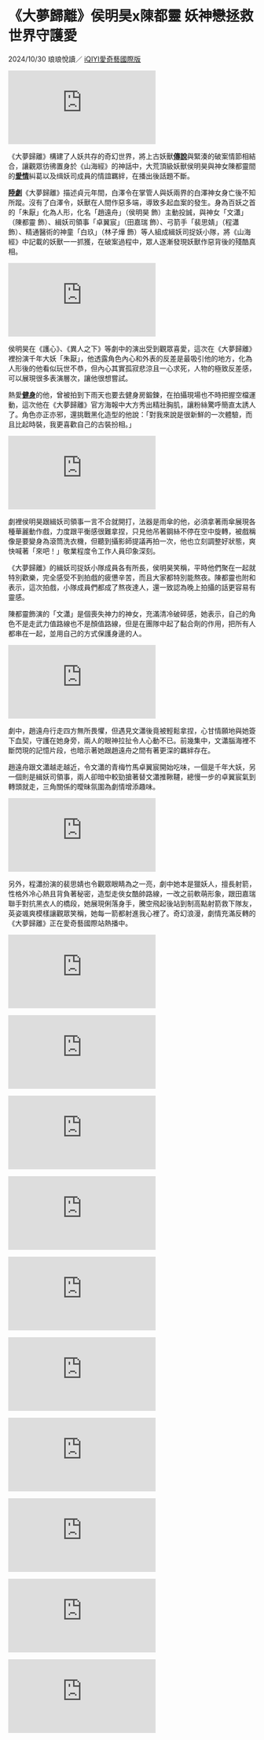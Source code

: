 # 《大夢歸離》侯明昊x陳都靈 妖神戀拯救世界守護愛

2024/10/30 琅琅悅讀／ [iQIYI愛奇藝國際版](https://author/articles/1014/9875)

![《大夢歸離》。圖/iQIYI愛奇藝國際版](https://pgw.udn.com.tw/gw/photo.php?u=https://uc.udn.com.tw/photo/2024/10/30/0/30809119.jpg&x=0&y=0&sw=0&sh=0&exp=3600&w=930)

《大夢歸離》構建了人妖共存的奇幻世界，將上古妖獸[**傳說**](https://read/tag/%E5%82%B3%E8%AA%AA "傳說")與緊湊的破案情節相結合，讓觀眾彷彿置身於《山海經》的神話中，大荒頂級妖獸侯明昊與神女陳都靈間的[**愛情**](https://read/tag/%E6%84%9B%E6%83%85 "愛情")糾葛以及缉妖司成員的情誼羈絆，在播出後話題不斷。

[**陸劇**](https://read/tag/%E9%99%B8%E5%8A%87 "陸劇")《大夢歸離》描述貞元年間，白澤令在掌管人與妖兩界的白澤神女身亡後不知所蹤。沒有了白澤令，妖獸在人間作惡多端，導致多起血案的發生。身為百妖之首的「朱厭」化為人形，化名「趙遠舟」（侯明昊 飾）主動投誠，與神女「文瀟」（陳都靈 飾）、緝妖司領事「卓翼宸」（田嘉瑞 飾）、弓箭手「裴思婧」（程瀟 飾）、精通醫術的神童「白玖」（林子燁 飾）等人組成緝妖司捉妖小隊，將《山海經》中記載的妖獸一一抓獲，在破案過程中，眾人逐漸發現妖獸作惡背後的殘酷真相。

![《大夢歸離》神女「文瀟」（陳都靈 飾）。圖/iQIYI愛奇藝國際版](https://pgw.udn.com.tw/gw/photo.php?u=https://uc.udn.com.tw/photo/2024/10/30/0/30808927.jpg&x=0&y=0&sw=0&sh=0&exp=3600&w=800)

侯明昊在《護心》、《異人之下》等劇中的演出受到觀眾喜愛，這次在《大夢歸離》裡扮演千年大妖「朱厭」，他透露角色內心和外表的反差是最吸引他的地方，化為人形後的他看似玩世不恭，但內心其實孤寂悲涼且一心求死，人物的極致反差感，可以展現很多表演層次，讓他很想嘗試。

熱愛[**健身**](https://read/tag/%E5%81%A5%E8%BA%AB "健身")的他，曾被拍到下雨天也要去健身房鍛鍊，在拍攝現場也不時把握空檔運動，這次他在《大夢歸離》官方海報中大方秀出精壯胸肌，讓粉絲驚呼簡直太誘人了。角色亦正亦邪，還挑戰黑化造型的他說：「對我來說是很新鮮的一次體驗，而且比起時裝，我更喜歡自己的古裝扮相。」

![《大夢歸離》百妖之首的「朱厭」化人形化名「趙遠舟」（侯明昊 飾）。圖/iQIYI愛奇藝國際版](https://pgw.udn.com.tw/gw/photo.php?u=https://uc.udn.com.tw/photo/2024/10/30/0/30808924.jpg&x=0&y=0&sw=0&sh=0&exp=3600&w=800)

劇裡侯明昊跟緝妖司領事一言不合就開打，法器是雨傘的他，必須拿著雨傘展現各種華麗動作戲，力度跟平衡感很難拿捏，只見他吊著鋼絲不停在空中旋轉，被戲稱像是要變身為滾筒洗衣機，但聽到攝影師提議再拍一次，他也立刻調整好狀態，爽快喊著「來吧！」敬業程度令工作人員印象深刻。

《大夢歸離》的緝妖司捉妖小隊成員各有所長，侯明昊笑稱，平時他們聚在一起就特別歡樂，完全感受不到拍戲的疲憊辛苦，而且大家都特別能熬夜。陳都靈也附和表示，這次拍戲，小隊成員們都成了熬夜達人，還一致認為晚上拍攝的話更容易有靈感。

陳都靈飾演的「文瀟」是個喪失神力的神女，充滿清冷破碎感，她表示，自己的角色不是走武力值路線也不是顏值路線，但是在團隊中起了黏合劑的作用，把所有人都串在一起，並用自己的方式保護身邊的人。

![《大夢歸離》緝妖司領事「卓翼宸」（田嘉瑞 飾）。圖/iQIYI愛奇藝國際版](https://pgw.udn.com.tw/gw/photo.php?u=https://uc.udn.com.tw/photo/2024/10/30/0/30808929.jpg&x=0&y=0&sw=0&sh=0&exp=3600&w=800)

劇中，趙遠舟行走四方無所畏懼，但遇見文瀟後竟被輕鬆拿捏，心甘情願地與她簽下血契，守護在她身旁，兩人的眼神拉扯令人心動不已。前幾集中，文瀟腦海裡不斷閃現的記憶片段，也暗示著她跟趙遠舟之間有著更深的羈絆存在。

趙遠舟跟文瀟越走越近，令文瀟的青梅竹馬卓翼宸開始吃味，一個是千年大妖，另一個則是緝妖司領事，兩人卻暗中較勁搶著替文瀟推鞦韆，總慢一步的卓翼宸氣到轉頭就走，三角關係的曖昧氛圍為劇情增添趣味。

![《大夢歸離》弓箭手「裴思婧」（程瀟 飾）。圖/iQIYI愛奇藝國際版](https://pgw.udn.com.tw/gw/photo.php?u=https://uc.udn.com.tw/photo/2024/10/30/0/30808922.jpg&x=0&y=0&sw=0&sh=0&exp=3600&w=800)

另外，程瀟扮演的裴思婧也令觀眾眼睛為之一亮，劇中她本是獵妖人，擅長射箭，性格外冷心熱且背負著秘密，造型走俠女酷帥路線，一改之前軟萌形象，跟田嘉瑞聯手對抗黑衣人的橋段，她展現俐落身手，騰空飛起後站到制高點射箭救下隊友，英姿颯爽模樣讓觀眾笑稱，她每一箭都射進我心裡了。奇幻浪漫，劇情充滿反轉的《大夢歸離》正在愛奇藝國際站熱播中。

![《大夢歸離》槐樹之妖「離侖」(閆桉飾演)。圖/iQIYI愛奇藝國際版](https://pgw.udn.com.tw/gw/photo.php?u=https://uc.udn.com.tw/photo/2024/10/30/0/30809128.jpg&x=0&y=0&sw=0&sh=0&exp=3600&w=800)

![《大夢歸離》精通醫術的神童「白玖」（林子燁 飾）。圖/iQIYI愛奇藝國際版](https://pgw.udn.com.tw/gw/photo.php?u=https://uc.udn.com.tw/photo/2024/10/30/0/30809157.jpg&x=0&y=0&sw=0&sh=0&exp=3600&w=800)

![《大夢歸離》林子燁。圖/iQIYI愛奇藝國際版](https://pgw.udn.com.tw/gw/photo.php?u=https://uc.udn.com.tw/photo/2024/10/30/0/30808970.jpg&x=0&y=0&sw=0&sh=0&exp=3600&w=800)

![《大夢歸離》徐振軒。圖/iQIYI愛奇藝國際版](https://pgw.udn.com.tw/gw/photo.php?u=https://uc.udn.com.tw/photo/2024/10/30/0/30808971.jpg&x=0&y=0&sw=0&sh=0&exp=3600&w=800)

![《大夢歸離》閆桉。圖/iQIYI愛奇藝國際版](https://pgw.udn.com.tw/gw/photo.php?u=https://uc.udn.com.tw/photo/2024/10/30/0/30808972.jpg&x=0&y=0&sw=0&sh=0&exp=3600&w=800)

![《大夢歸離》陳都靈。圖/iQIYI愛奇藝國際版](https://pgw.udn.com.tw/gw/photo.php?u=https://uc.udn.com.tw/photo/2024/10/30/0/30808973.jpg&x=0&y=0&sw=0&sh=0&exp=3600&w=800)

![《大夢歸離》程瀟。圖/iQIYI愛奇藝國際版](https://pgw.udn.com.tw/gw/photo.php?u=https://uc.udn.com.tw/photo/2024/10/30/0/30808974.jpg&x=0&y=0&sw=0&sh=0&exp=3600&w=800)

![《大夢歸離》賴偉明。圖/iQIYI愛奇藝國際版](https://pgw.udn.com.tw/gw/photo.php?u=https://uc.udn.com.tw/photo/2024/10/30/0/30809112.jpg&x=0&y=0&sw=0&sh=0&exp=3600&w=800)

![《大夢歸離》田嘉瑞。圖/iQIYI愛奇藝國際版](https://pgw.udn.com.tw/gw/photo.php?u=https://uc.udn.com.tw/photo/2024/10/30/0/30809113.jpg&x=0&y=0&sw=0&sh=0&exp=3600&w=800)

![《大夢歸離》侯明昊。圖/iQIYI愛奇藝國際版](https://pgw.udn.com.tw/gw/photo.php?u=https://uc.udn.com.tw/photo/2024/10/30/0/30809114.jpg&x=0&y=0&sw=0&sh=0&exp=3600&w=800)